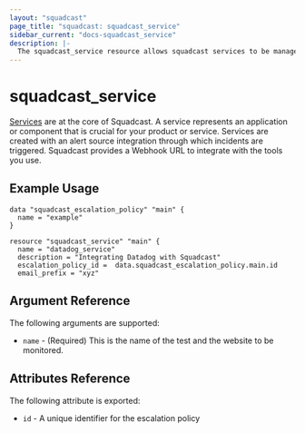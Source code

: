 ```yaml
---
layout: "squadcast"
page_title: "squadcast: squadcast_service"
sidebar_current: "docs-squadcast_service"
description: |-
  The squadcast_service resource allows squadcast services to be managed by Terraform.
---
```


# squadcast\_service

[Services](https://support.squadcast.com/docs/adding-a-service-1) are at the core of Squadcast. A service represents an application or component that is crucial for your product or service. Services are created with an alert source integration through which incidents are triggered. Squadcast provides a Webhook URL to integrate with the tools you use.

## Example Usage

```hcl
data "squadcast_escalation_policy" "main" {
  name = "example"
}

resource "squadcast_service" "main" {
  name = "datadog_service"
  description = "Integrating Datadog with Squadcast"
  escalation_policy_id =  data.squadcast_escalation_policy.main.id
  email_prefix = "xyz"
```

## Argument Reference

The following arguments are supported:

* `name` - (Required) This is the name of the test and the website to be monitored.

## Attributes Reference

The following attribute is exported:

* `id` - A unique identifier for the escalation policy
